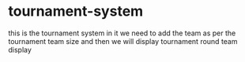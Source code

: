 # tournament-system
this is the tournament system in it we need to add the team as per the tournament team size and then we will display  tournament round team display
